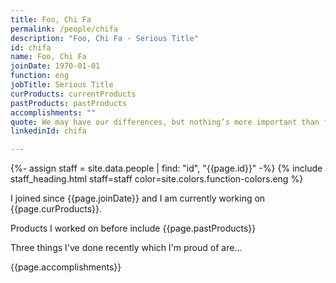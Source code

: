 ```yaml
---
title: Foo, Chi Fa
permalink: /people/chifa
description: "Foo, Chi Fa - Serious Title"
id: chifa
name: Foo, Chi Fa
joinDate: 1970-01-01
function: eng
jobTitle: Serious Title
curProducts: currentProducts
pastProducts: pastProducts
accomplishments: ""
quote: We may have our differences, but nothing’s more important than family.
linkedinId: chifa

---
```


{%- assign staff = site.data.people | find: "id", "{{page.id}}" -%}
{% include staff_heading.html staff=staff color=site.colors.function-colors.eng %}

<p>I joined since {{page.joinDate}} and I am currently working on {{page.curProducts}}.</p>

<p>Products I worked on before include {{page.pastProducts}}</p>

<p>Three things I've done recently which I'm proud of are...</p>
{{page.accomplishments}}
